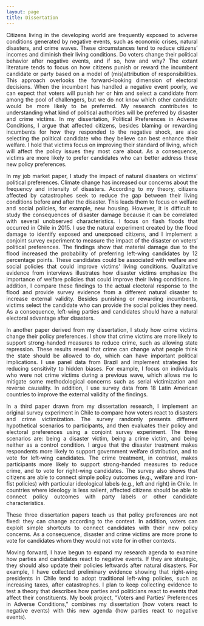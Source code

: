```yaml
---
layout: page
title: Dissertation
---
```


<p style="text-align: justify;">Citizens living in the developing world are frequently exposed to adverse conditions generated by negative
events, such as economic crises, natural disasters, and crime waves. These circumstances tend to reduce
citizens’ incomes and diminish their living conditions. Do voters change their political behavior after negative events, and if so, how and why? The extant literature tends to focus on how citizens punish or reward
the incumbent candidate or party based on a model of (mis)attribution of responsibilities. This approach
overlooks the forward-looking dimension of electoral decisions. When the incumbent has handled a negative
event poorly, we can expect that voters will punish her or him and select a candidate from among the
pool of challengers, but we do not know which other candidate would be more likely to be preferred. My
research contributes to understanding what kind of political authorities will be preferred by disaster and
crime victims. In my dissertation, Political Preferences in Adverse Conditions, I argue that affected citizens,
besides blaming or rewarding incumbents for how they responded to the negative shock, are also selecting
the political candidate who they believe can best enhance their welfare. I hold that victims focus on improving
their standard of living, which will affect the policy issues they most care about. As a consequence,
victims are more likely to prefer candidates who can better address these new policy preferences.</p>

<p style="text-align: justify;">In my job market paper, I study the impact of natural disasters on victims’ political preferences. Climate
change has increased our concerns about the frequency and intensity of disasters. According to my theory,
citizens affected by catastrophes seek to reduce the gap between their living conditions before and after the
disaster. This leads them to focus on welfare and social policies, for example, new housing. However, it is
difficult to study the consequences of disaster damage because it can be correlated with several unobserved
characteristics. I focus on flash floods that occurred in Chile in 2015. I use the natural experiment created by the flood damage to identify exposed and unexposed citizens, and I implement a conjoint survey experiment
to measure the impact of the disaster on voters’ political preferences. The findings show that material damage
due to the flood increased the probability of preferring left-wing candidates by 12 percentage points.
These candidates could be associated with welfare and social policies that could improve victims’ living
conditions. Qualitative evidence from interviews illustrates how disaster victims emphasize the importance
of welfare policies that could improve their living conditions. In addition, I compare these findings to the
actual electoral response to the flood and provide survey evidence from a different natural disaster to increase external validity. Besides punishing or rewarding incumbents, victims select the candidate who can
provide the social policies they need. As a consequence, left-wing parties and candidates should have a
natural electoral advantage after disasters.</p>

<p style="text-align: justify;">In another paper derived from my dissertation, I study how crime victims change their policy preferences.
I show that crime victims are more likely to support strong-handed measures to reduce crime, such
as allowing state repression. These results reveal that crime can change what people think the state should
be allowed to do, which can have important political implications. I use panel data from Brazil and implement
strategies for reducing sensitivity to hidden biases. For example, I focus on individuals who were not
crime victims during a previous wave, which allows me to mitigate some methodological concerns such as
serial victimization and reverse causality. In addition, I use survey data from 18 Latin American countries
to improve the external validity of the findings.</p>

<p style="text-align: justify;">In a third paper drawn from my dissertation research, I implement an original survey experiment in
Chile to compare how voters react to disasters and crime victimization. The survey randomly presents different
hypothetical scenarios to participants, and then evaluates their policy and electoral preferences using
a conjoint survey experiment. The three scenarios are: being a disaster victim, being a crime victim, and
being neither as a control condition. I argue that the disaster treatment makes respondents more likely to
support government welfare distribution, and to vote for left-wing candidates. The crime treatment, in contrast, makes participants more likely to support strong-handed measures to reduce crime, and to vote for
right-wing candidates. The survey also shows that citizens are able to connect simple policy outcomes (e.g.,
welfare and iron-fist policies) with particular ideological labels (e.g., left and right) in Chile. In countries where ideology is less salient, affected citizens should be able to connect policy outcomes with party labels or other candidate characteristics.</p>

<p style="text-align: justify;">These three dissertation papers teach us that policy preferences are not fixed: they can change according
to the context. In addition, voters can exploit simple shortcuts to connect candidates with their new policy
concerns. As a consequence, disaster and crime victims are more prone to vote for candidates whom they
would not vote for in other contexts.</p>

<p style="text-align: justify;">Moving forward, I have begun to expand my research agenda to examine how parties and candidates
react to negative events. If they are strategic, they should also update their policies leftwards after natural
disasters. For example, I have collected preliminary evidence showing that right-wing presidents in
Chile tend to adopt traditional left-wing policies, such as increasing taxes, after catastrophes. I plan to
keep collecting evidence to test a theory that describes how parties and politicians react to events that affect their constituents. My book project, "Voters and Parties’ Preferences in Adverse Conditions," combines my dissertation (how voters react to negative events) with this new agenda (how parties react to negative events). </p>





